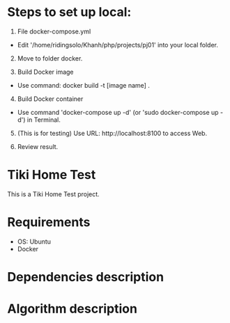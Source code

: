 # Steps to set up local:

1. File docker-compose.yml
- Edit '/home/ridingsolo/Khanh/php/projects/pj01' into your local folder.

2. Move to folder docker.

3. Build Docker image
- Use command: docker build -t [image name] .

4. Build Docker container
- Use command 'docker-compose up -d' (or 'sudo docker-compose up -d') in Terminal.

5. (This is for testing) Use URL: http://localhost:8100 to access Web.

6. Review result.

# Tiki Home Test
This is a Tiki Home Test project.

# Requirements
- OS: Ubuntu
- Docker

# Dependencies description

# Algorithm description

